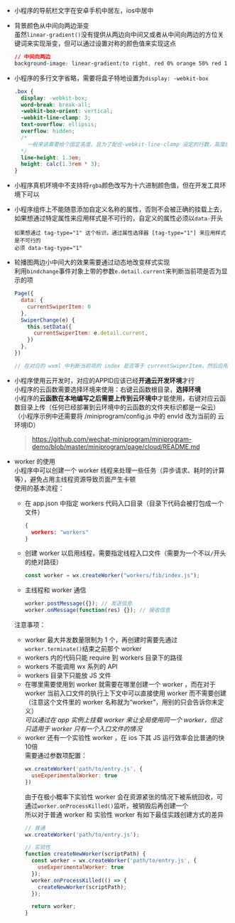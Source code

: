 - 小程序的导航栏文字在安卓手机中居左，ios中居中

- 背景颜色从中间向两边渐变  
  虽然`linear-gradient()`没有提供从两边向中间又或者从中间向两边的方位关键词来实现渐变，但可以通过设置对称的颜色值来实现这点
  ```css
  // 中间向两边
  background-image: linear-gradient(to right, red 0% orange 50% red 100%);
  ```

- 小程序的多行文字省略，需要将盒子特地设置为`display: -webkit-box`  
  ```css
  .box {
    display: -webkit-box;
    word-break: break-all;
    -webkit-box-orient: vertical;
    -webkit-line-clamp: 3;
    text-overflow: ellipsis;
    overflow: hidden;
    /* 
      一般来说需要给个固定高度，且为了配合-webkit-line-clamp 设定的行数，高度应该设定为 行高 * 行数 
    */
    line-height: 1.3em;
    height: calc(1.3rem * 3);
  }
  ```

- 小程序真机环境中不支持将`rgba`颜色改写为十六进制颜色值，但在开发工具环境下可以

- 小程序组件上不能随意添加自定义名称的属性，否则不会被正确的挂载上去，如果想通过特定属性来应用样式是不可行的，自定义的属性必须以`data-`开头
  ```
  如果想通过 tag-type="1" 这个标识，通过属性选择器 [tag-type="1"] 来应用样式是不可行的
  必须 data-tag-type="1" 
  ```

- 轮播图两边小中间大的效果需要通过动态地改变样式实现  
  利用`bindchange`事件对象上带的参数`e.detail.current`来判断当前项是否为显示的项
  ```js
  Page({
    data: {
      currentSwiperItem: 0
    },
    SwiperChange(e) {
      this.setData({
        currentSwiperItem: e.detail.current,
      })
    },
  })

  // 在对应的 wxml 中判断当前项的 index 是否等于 currentSwiperItem，然后应用对应样式
  ```
  
- 小程序使用云开发时，对应的APPID应该已经**开通云开发环境**才行  
  小程序的云函数需要选择环境来使用：右键云函数根目录，**选择环境**  
  小程序的**云函数在本地编写之后需要上传到云环境中**才能使用，右键对应云函数目录上传（任何已经部署到云环境中的云函数的文件夹标识都是一朵云）  
  （小程序示例中还需要将 /miniprogram/config.js 中的 envId 改为当前的 云环境ID）  
  > https://github.com/wechat-miniprogram/miniprogram-demo/blob/master/miniprogram/page/cloud/README.md

- worker 的使用   
  小程序中可以创建一个 worker 线程来处理一些任务（异步请求、耗时的计算等），避免占用主线程资源导致页面产生卡顿      
  使用的基本流程：  
  - 在 app.json 中指定 workers 代码入口目录（目录下代码会被打包成一个文件）
    ```json
    {
      workers: "workers"
    }
    ```
  - 创建 worker 以启用线程，需要指定线程入口文件（需要为一个不以`/`开头的绝对路径）
    ```js
    const worker = wx.createWorker("workers/fib/index.js");
    ```
  - 主线程和 worker 通信
    ```js
    worker.postMessage({}); // 发送信息
    worker.onMessage(function(res) {}); // 接收信息
    ```
  注意事项：  
  - worker 最大并发数量限制为 1 个，再创建时需要先通过`worker.terminate()`结束之前那个 worker
  - workers 内的代码只能 require 到 workers 目录下的路径
  - workers 不能调用 wx 系列的 API 
  - workers 目录下只能放 JS 文件
  - 在哪里需要使用到 worker 就需要在哪里创建一个 worker ，而在对于 worker 当前入口文件的执行上下文中可以直接使用 worker 而不需要创建（注意这个文件里的 worker 名称就为“worker”，用别的只会告诉你未定义）   
    *可以通过在 app 实例上挂载 worker 来让全局使用同一个 worker，但这只适用于 worker 只有一个入口文件的情况* 
  - worker 还有一个实验性 worker ，在 ios 下其 JS 运行效率会比普通的快10倍    
    需要通过参数项配置：  
    ```js
    wx.createWorker('path/to/entry.js', {
      useExperimentalWorker: true
    })
    ```
    由于在极小概率下实验性 worker 会在资源紧张的情况下被系统回收，可通过`worker.onProcessKilled()`监听，被销毁后再创建一个   
    所以对于普通 worker 和 实验性 worker 有如下最佳实践创建方式的差异
    ```js
    // 普通
    wx.createWorker('path/to/entry.js');   

    // 实验性
    function createNewWorker(scriptPath) {
      const worker = wx.createWorker('path/to/entry.js', {
        useExperimentalWorker: true
      });
      worker.onProcessKilled(() => {
        createNewWorker(scriptPath);
      });

      return worker;
    }
    ```